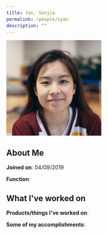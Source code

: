 ```yaml
---
title: Yan, Sonjia
permalink: /people/syan
description: ""
---
```


<img src="/images/headshots/syan.jpg" title="Yan, Sonjia" alt="Yan, Sonjia" style="width:50%;margin-left:0">

## About Me

**Joined on**: 04/09/2019

**Function**: 

## What I've worked on

**Products/things I've worked on**:


**Some of my accomplishments**:

